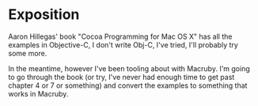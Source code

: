 # Exposition

Aaron Hillegas' book "Cocoa Programming for Mac OS X" has all the examples in Objective-C, I don't write Obj-C, I've tried, I'll probably try some more. 

In the meantime, however I've been tooling about with Macruby. I'm going to go through the book (or try, I've never had enough time to get past chapter 4 or 7 or something) and convert the examples to something that works in Macruby.
